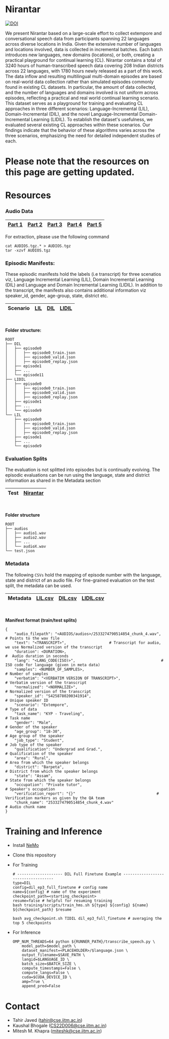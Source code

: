 # Nirantar
[![DOI](https://zenodo.org/badge/814176613.svg)](https://zenodo.org/doi/10.5281/zenodo.11635731)

We present Nirantar based on a large-scale effort to collect extempore and conversational speech data from participants spanning 22 languages across diverse locations in India. Given the extensive number of languages and locations involved, data is collected in incremental batches. Each batch introduces new languages, new domains (locations), or both, creating a practical playground for continual learning (CL). Nirantar contains a total of 3240 hours of human-transcribed speech data covering 208 Indian districts across 22 languages, with 1780 hours newly released as a part of this work. The data inflow and resulting multilingual multi-domain episodes are based on real-world data collection rather than simulated episodes commonly found in existing CL datasets. In particular, the amount of data collected, and the number of languages and domains involved is not uniform across episodes, reflecting a practical and real world continual learning scenario. This dataset serves as a playground for training and evaluating CL approaches in three different scenarios: Language-Incremental (LIL), Domain-Incremental (DIL), and the novel Language-Incremental Domain-Incremental Learning (LIDIL). To establish the dataset's usefulness, we evaluated several existing CL approaches within these scenarios. Our findings indicate that the behavior of these algorithms varies across the three scenarios, emphasizing the need for detailed independent studies of each.

# Please note that the resources on this page are getting updated. 

# Resources 

### Audio Data


|[Part 1](https://indic-asr-public.objectstore.e2enetworks.net/nirantar/AUDIOS.tgz.aa) | [Part 2](https://indic-asr-public.objectstore.e2enetworks.net/nirantar/AUDIOS.tgz.ab) | [Part 3](https://indic-asr-public.objectstore.e2enetworks.net/nirantar/AUDIOS.tgz.ac) | [Part 4](https://indic-asr-public.objectstore.e2enetworks.net/nirantar/AUDIOS.tgz.ad) | [Part 5](https://indic-asr-public.objectstore.e2enetworks.net/nirantar/AUDIOS.tgz.ae) |
|-|-|-|-|-|

For extraction, please use the following command
    
    cat AUDIOS.tgz.* > AUDIOS.tgz
    tar -xzvf AUDIOS.tgz

### Episodic Manifests: 
These episodic manifests hold the labels (i.e transcript) for three scenatios viz, Language Incremental Learning (LIL), Domain Incremental Learning (DIL) and Language and Domain Incremental Learning (LIDIL). In addition to the transcript, the manifests also contains additional information viz speaker_id, gender, age-group, state, district etc.

| **Scenario** | [LIL](https://indic-asr-public.objectstore.e2enetworks.net/nirantar/LIL.tgz) | [DIL](https://indic-asr-public.objectstore.e2enetworks.net/nirantar/DIL.tgz) | [LIDIL](https://indic-asr-public.objectstore.e2enetworks.net/nirantar/LIDIL.tgz) |
|-|-|-|-|

<br>

**Folder structure:**

    ROOT
    ├── DIL
    │   ├── episode0
    │   │   ├── episode0_train.json
    │   │   ├── episode0_valid.json
    │   │   ├── episode0_replay.json
    │   ├── episode1
    │   ├── ...
    │   └── episode11
    ├── LIDIL
    │   ├── episode0
    │   │   ├── episode0_train.json
    │   │   ├── episode0_valid.json
    │   │   ├── episode0_replay.json
    │   ├── episode1
    │   ├── ...
    │   └── episode9
    └── LIL
        ├── episode0
        │   ├── episode0_train.json
        │   ├── episode0_valid.json
        │   ├── episode0_replay.json
        ├── episode1
        ├── ...
        └── episode9



### Evaluation Splits
The evaluation is not splitted into episodes but is continually evolving. The episodic evaluations can be run using the language, state and district information as shared in the Metadata section

|Test| [Nirantar](https://indic-asr-public.objectstore.e2enetworks.net/nirantar/nirantar_test.tgz) |
|-|-|

<br>

**Folder structure**
        
    ROOT
    ├── audios
    │   ├── audio1.wav
    │   ├── audio2.wav
    │   ├── ...
    │   └── audioX.wav
    └── test.json

### Metadata
The following `CSVs` hold the mapping of episode number with the language, state and district of an audio file. For fine-grained evaluation on the test split, the metadata can be used.

| Metadata | [LIL.csv](https://indic-asr-public.objectstore.e2enetworks.net/nirantar/LIL.csv) | [DIL.csv](https://indic-asr-public.objectstore.e2enetworks.net/nirantar/DIL.csv) | [LIDIL.csv](https://indic-asr-public.objectstore.e2enetworks.net/nirantar/LIDIL.csv) |
|-|-|-|-|
 
<br>

**Manifest format (train/test splits)**

    {
        "audio_filepath": "<AUDIOS/audios>/2533274790514854_chunk_4.wav",                    # Points to the wav file
        "text": "<TRANSCRIPT>",                   # Transcript for audio, we use Normalized version of the transcript
        "duration": <DURATION>,                                                          #  Audio duration in seconds
        "lang": "<LANG_CODE(ISO)>",                                      # ISO code for language (given in meta data)
        "samples": <NUMBER_OF_SAMPLES>,                                                           # Number of samples
        "verbatim": "<VERBATIM VERSION OF TRANSCRIPT>",                          # Verbatim version of the transcript
        "normalized": "<NORMALIZE>",                                           # Normalized version of the transcript
        "speaker_id": "S4258780200341914",                                                        # Unique speaker ID
        "scenario": "Extempore",                                                                       # Type of data
        "task_name": "KYP - Traveling",                                                                   # Task name
        "gender": "Male",                                                                     # Gender of the speaker
        "age_group": "18-30",                                                              # Age group of the speaker
        "job_type": "Student",                                                              # Job type of the speaker
        "qualification": "Undergrad and Grad.",                                        # Qualification of the speaker
        "area": "Rural",                                                        # Area from which the speaker belongs
        "district": "Barpeta",                                              # District from which the speaker belongs
        "state": "Assam",                                                      # State from which the speaker belongs
        "occupation": "Private tutor",                                                         # Speaker's occupation
        "verification_report": "{}"                                    # Verification markers as given by the QA team
        "chunk_name": "2533274790514854_chunk_4.wav"                                              # Audio chunk name
    }



# Training and Inference

- Install [NeMo](https://github.com/AI4Bharat/NeMo.git)
- Clone this repository 
- For Training

    ```
    # -------------------- DIL Full Finetune Example ------------------------------------
    type=DIL
    config=dil_ep3_full_finetune # config name
    name=${config} # name of the experiment
    checkpoint_path=<starting_checkpoint>
    resume=false # helpful for resuming training
    bash training/scripts/train_hms.sh ${type} ${config} ${name} ${checkpoint_path} $resume

    bash avg_checkpoint.sh TIDIL dil_ep3_full_finetune # averaging the top 5 checkpoints
    ```

- For Inference

    ```
    OMP_NUM_THREADS=64 python ${RUNNER_PATH}/transcribe_speech.py \
        model_path=$model_path \
        dataset_manifest=<PLACEHOLDER>/$language.json \
        output_filename=$SAVE_PATH \
        langid=$LANGUAGE_ID \
        batch_size=$BATCH_SIZE \
        compute_timestamps=False \
        compute_langs=False \
        cuda=$CUDA_DEVICE_ID \
        amp=True \
        append_pred=False 
    ```

# Contact
- Tahir Javed (tahir@cse.iitm.ac.in)
- Kaushal Bhogale (CS22D006@cse.iitm.ac.in)
- Mitesh M. Khapra (miteshk@cse.iitm.ac.in)
    



